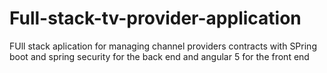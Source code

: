 # Full-stack-tv-provider-application
FUll stack aplication for managing channel providers contracts with SPring boot and spring security for the back end and angular 5 for the front end
